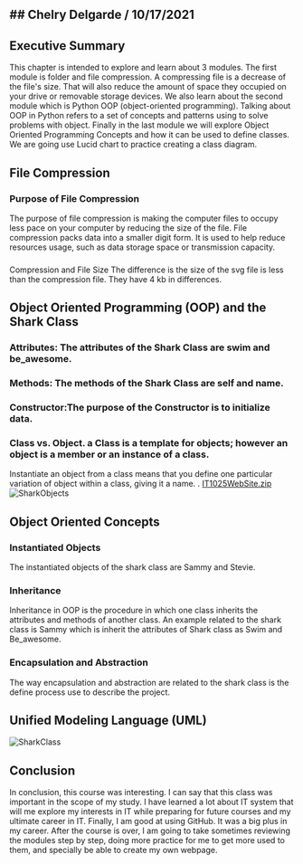 
## ## Chelry Delgarde / 10/17/2021

## Executive Summary 
This chapter is intended to explore and learn about 3 modules. The first module is folder and file compression. A compressing file is a decrease of 
the file's size. That will also reduce the amount of space they occupied on your drive or removable storage devices. We also learn about the second module which is
Python OOP (object-oriented programming). Talking about OOP in Python refers to a set of concepts and patterns using to solve problems with object.
Finally in the last module we will explore Object Oriented Programming Concepts and how it can be used to define classes. We are going use Lucid chart to practice creating a class diagram.  
## File Compression
### Purpose of File Compression
The purpose of file compression is making the computer files to occupy less pace on your computer by reducing the size of the file.  File compression packs data into a smaller digit form. It is used to help reduce resources usage, such as data storage space or transmission capacity. 
### 
Compression and File Size
The difference is the size of the svg file is less than the compression file. They have 4 kb in differences. 
## Object Oriented Programming (OOP) and the Shark Class
### Attributes: The attributes of the Shark Class are swim and be_awesome.
### Methods: The methods of the Shark Class are self and name.
### Constructor:The purpose of the  Constructor  is to initialize data. 
### Class vs. Object. a Class is a template for objects; however an object is a member or an instance of a class.
Instantiate an object from a class means that you define one particular variation of object within a class, giving it a name.
.  [IT1025WebSite.zip](https://github.com/Schellry/IT1025-1/files/7360595/IT1025WebSite.zip)
![SharkObjects](https://user-images.githubusercontent.com/89929757/137648726-8525e546-2683-4f53-95fe-033d0d5b54ea.png)

## Object Oriented Concepts
### Instantiated Objects
The instantiated objects of the shark class are Sammy and Stevie.
### Inheritance
Inheritance in OOP is the procedure in which one class inherits the attributes and methods of another class. 
An example related to the shark class is Sammy which is inherit the attributes of Shark class as Swim and Be_awesome.
### Encapsulation and Abstraction
The way encapsulation and abstraction are related to the shark class is the define process use to describe the project.
## Unified Modeling Language (UML)
![SharkClass](https://user-images.githubusercontent.com/89929757/137650633-085f53ed-6d86-40ea-9010-98db69637843.jpg)


## Conclusion
In conclusion, this course was interesting. I can say that this class was important in the scope of my study. I have learned a lot about IT system that will me explore my interests in IT while preparing for future courses and my ultimate career in IT. Finally, I am good at using GitHub. It was a big plus in my career. After the course is over, I am going to take sometimes reviewing the modules step by step, doing more practice for me to get more used to them, and specially be able to create my own webpage.
